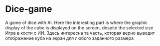 # Dice-game
A game of dice with AI. Here the interesting part is where the graphic display of the cube is displayed on the screen, despite the selected size
Игра в кости с ИИ. Здесь интересна та часть, которая верно выводит отображение куба на экран для любого заданного размера
